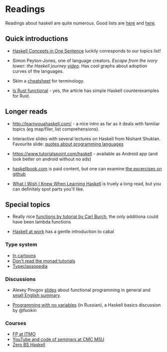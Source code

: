 # Readings

Readings about haskell are quite numerous. Good lists are [here](https://wiki.haskell.org/Learning_Haskell) and [here](https://stackoverflow.com/questions/1012573/getting-started-with-haskell).


## Quick introductions

- [Haskell Concepts in One Sentence](https://ndrgrnd.net/posts/haskellOneSentence.html) 
  luckily corresponds to our topics list!

- Simon Peyton-Jones, one of language creators. _Escape from the ivory tower: the Haskell journey [video](https://www.youtube.com/watch?v=re96UgMk6GQ&feature=youtu.be&t=725)_. Has cool graphs about adoption curves of the languages.

- Skim a [cheatsheet](http://cheatsheet.codeslower.com/CheatSheet.pdf) for terminology.

- [Is Rust functional](https://www.fpcomplete.com/blog/2018/10/is-rust-functional) - yes,
  the article has simple Haskell counterexamples for Rust.
  
## Longer reads

- <http://learnyouahaskell.com/> - a nice intro as far as it deals with familiar topics (eg map/filer, list comprehensions).

- Interactive slides with several lectures on Haskell from Nishant Shuklan.
  Favourite slide: [quotes about programming languages](http://shuklan.com/haskell/lec01.html#/0/30)

- <https://www.tutorialspoint.com/haskell> - available as Android app (and look better on android without no ads) 

- [haskellbook.com](http://haskellbook.com) is paid content, but one can examine [the excercises on github](https://github.com/search?o=desc&q=haskellbook&s=stars&type=Repositories)

- [What I Wish I Knew When Learning Haskell](http://dev.stephendiehl.com/hask/) is truely a long read, but you can definitely spot parts you'll like.  


## Special topics

- Really nice [functions by tutorial by Carl Burch](http://www.toves.org/books/hsfun/),
  the only additiona could have been lambda functions
  
- [Haskell at work](https://haskell-at-work.com/episodes/2018-05-13-introduction-to-cabal.html) has a gentle introduction  to cabal 


### Type system

- [In cartoons](http://adit.io/posts/2013-04-17-functors,_applicatives,_and_monads_in_pictures.html)
- [Don't read the monad tutorials](http://dev.stephendiehl.com/hask/#eightfold-path-to-monad-satori)
- [Typeclassopedia](https://wiki.haskell.org/Typeclassopedia) 

### Discussions

- Alexey Pirogov [slides][asyntax] about functional programming in general and [small English summary](https://twitter.com/PogrebnyakE/status/1107962689958174720?ref_src=twsrc%5Etfw).

[asyntax]: 
https://box.kaspersky.com/d/40f9231d6dfe4f789d31/files/?p=/%D0%90%D0%BB%D0%B5%D0%BA%D1%81%D0%B5%D0%B9%20%D0%9F%D0%B8%D1%80%D0%BE%D0%B3%D0%BE%D0%B2%20-%20%D0%A4%D1%83%D0%BD%D0%BA%D1%86%D0%B8%D0%BE%D0%BD%D0%B0%D0%BB%D1%8C%D0%BD%D0%BE%D0%B5_%D0%BF%D1%80%D0%BE%D0%B3%D1%80%D0%B0%D0%BC%D0%BC%D0%B8%D1%80%D0%BE%D0%B2%D0%B0%D0%BD%D0%B8%D0%B5.pdf
  
- [Programming with no variables]( https://ru.stackoverflow.com/a/908911/264569) (in Russian), a Haskell basics discussion by @fsoikin

### Courses

- [FP at ITMO](https://github.com/jagajaga/FP-Course-ITMO)
- [YouTube and code of seminars at CMC MSU](https://cmc-haskell-2018.github.io)
- [Zero BS Haskell](https://github.com/alpacaaa/zero-bullshit-haskell)